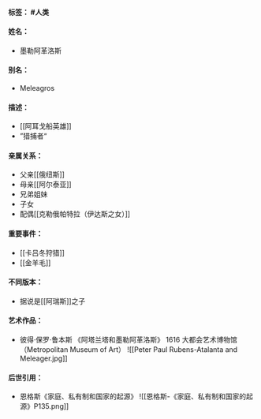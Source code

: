 #### 标签： #人类
#### 姓名：
- 墨勒阿革洛斯
#### 别名：
- Meleagros
#### 描述：
- [[阿耳戈船英雄]]
- ”猎捕者“
#### 亲属关系：
- 父亲[[俄纽斯]]
- 母亲[[阿尔泰亚]]
- 兄弟姐妹
- 子女
- 配偶[[克勒俄帕特拉（伊达斯之女）]]
#### 重要事件：
- [[卡吕冬狩猎]]
- [[金羊毛]]
#### 不同版本：
- 据说是[[阿瑞斯]]之子
#### 艺术作品：
- 彼得·保罗·鲁本斯 《阿塔兰塔和墨勒阿革洛斯》 1616 大都会艺术博物馆（Metropolitan Museum of Art）
![[Peter Paul Rubens-Atalanta and Meleager.jpg]]
#### 后世引用：
- 恩格斯《家庭、私有制和国家的起源》
![[恩格斯-《家庭、私有制和国家的起源》P135.png]]